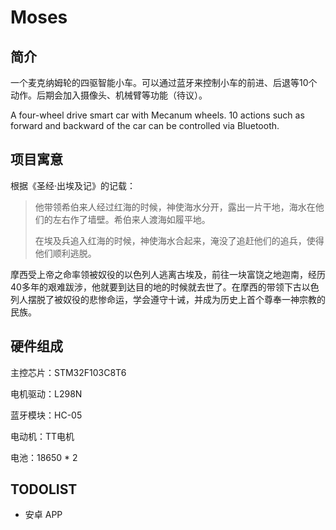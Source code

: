 # Moses

## 简介

一个麦克纳姆轮的四驱智能小车。可以通过蓝牙来控制小车的前进、后退等10个动作。后期会加入摄像头、机械臂等功能（待议）。

A four-wheel drive smart car with Mecanum wheels. 10 actions such as forward and backward of the car can be controlled via Bluetooth.

## 项目寓意

根据《圣经·出埃及记》的记载：
>他带领希伯来人经过红海的时候，神使海水分开，露出一片干地，海水在他们的左右作了墙壁。希伯来人渡海如履平地。
>
>在埃及兵追入红海的时候，神使海水合起来，淹没了追赶他们的追兵，使得他们顺利逃脱。

摩西受上帝之命率领被奴役的以色列人逃离古埃及，前往一块富饶之地迦南，经历40多年的艰难跋涉，他就要到达目的地的时候就去世了。在摩西的带领下古以色列人摆脱了被奴役的悲惨命运，学会遵守十诫，并成为历史上首个尊奉一神宗教的民族。

## 硬件组成

主控芯片：STM32F103C8T6

电机驱动：L298N

蓝牙模块：HC-05

电动机：TT电机

电池：18650 * 2

## TODOLIST

- 安卓 APP